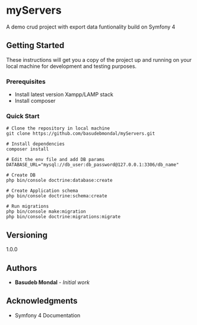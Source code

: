 # myServers

A demo crud project with export data funtionality build on Symfony 4

## Getting Started

These instructions will get you a copy of the project up and running on your local machine for development and testing purposes.

### Prerequisites

- Install latest version Xampp/LAMP stack
- Install composer

### Quick Start

```
# Clone the repository in local machine
git clone https://github.com/basudebmondal/myServers.git

# Install dependencies
composer install

# Edit the env file and add DB params
DATABASE_URL="mysql://db_user:db_password@127.0.0.1:3306/db_name"

# Create DB
php bin/console doctrine:database:create

# Create Application schema
php bin/console doctrine:schema:create

# Run migrations
php bin/console make:migration
php bin/console doctrine:migrations:migrate
```

## Versioning

1.0.0

## Authors

* **Basudeb Mondal** - *Initial work*

## Acknowledgments

* Symfony 4 Documentation


